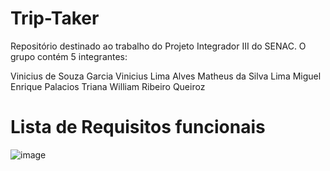 # Trip-Taker
Repositório destinado ao trabalho do Projeto Integrador III do SENAC. O grupo contém 5 integrantes: 

Vinicius de Souza Garcia
Vinicius Lima Alves
Matheus da Silva Lima
Miguel Enrique Palacios Triana
William Ribeiro Queiroz

# Lista de Requisitos funcionais
![image](https://user-images.githubusercontent.com/61765755/225807313-97bb1380-95d6-4154-bfc0-7c7cdc14f146.png)

